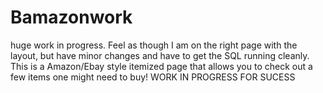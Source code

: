 # Bamazonwork



huge work in progress. Feel as though I am on the right page with the layout, but have minor changes and have to get the SQL running cleanly. This is a Amazon/Ebay style itemized page that allows you to check out a few items one might need to buy!
WORK IN PROGRESS FOR SUCESS
